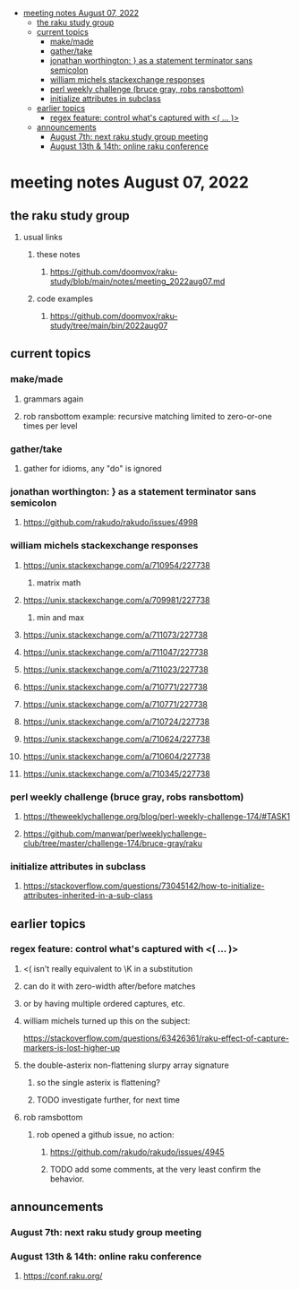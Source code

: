 - [meeting notes August 07, 2022](#org111722a)
  - [the raku study group](#org0c9027d)
  - [current topics](#org357b790)
    - [make/made](#org9c9f977)
    - [gather/take](#org9b37811)
    - [jonathan worthington: } as a statement terminator sans semicolon](#org33c23fe)
    - [william michels stackexchange responses](#org9b464ac)
    - [perl weekly challenge (bruce gray, robs ransbottom)](#org2efb967)
    - [initialize attributes in subclass](#orgdc3421d)
  - [earlier topics](#org673f977)
    - [regex feature: control what's captured with <( &#x2026; )>](#org35fae9f)
  - [announcements](#orgc9aa36b)
    - [August 7th: next raku study group meeting](#org0fabdc5)
    - [August 13th & 14th: online raku conference](#orgf688a49)


<a id="org111722a"></a>

# meeting notes August 07, 2022


<a id="org0c9027d"></a>

## the raku study group

1.  usual links

    1.  these notes
    
        1.  <https://github.com/doomvox/raku-study/blob/main/notes/meeting_2022aug07.md>
    
    2.  code examples
    
        1.  <https://github.com/doomvox/raku-study/tree/main/bin/2022aug07>


<a id="org357b790"></a>

## current topics


<a id="org9c9f977"></a>

### make/made

1.  grammars again

2.  rob ransbottom example: recursive matching limited to zero-or-one times per level


<a id="org9b37811"></a>

### gather/take

1.  gather for idioms, any "do" is ignored


<a id="org33c23fe"></a>

### jonathan worthington: } as a statement terminator sans semicolon

1.  <https://github.com/rakudo/rakudo/issues/4998>


<a id="org9b464ac"></a>

### william michels stackexchange responses

1.  <https://unix.stackexchange.com/a/710954/227738>

    1.  matrix math

2.  <https://unix.stackexchange.com/a/709981/227738>

    1.  min and max

3.  <https://unix.stackexchange.com/a/711073/227738>

4.  <https://unix.stackexchange.com/a/711047/227738>

5.  <https://unix.stackexchange.com/a/711023/227738>

6.  <https://unix.stackexchange.com/a/710771/227738>

7.  <https://unix.stackexchange.com/a/710771/227738>

8.  <https://unix.stackexchange.com/a/710724/227738>

9.  <https://unix.stackexchange.com/a/710624/227738>

10. <https://unix.stackexchange.com/a/710604/227738>

11. <https://unix.stackexchange.com/a/710345/227738>


<a id="org2efb967"></a>

### perl weekly challenge (bruce gray, robs ransbottom)

1.  <https://theweeklychallenge.org/blog/perl-weekly-challenge-174/#TASK1>

2.  <https://github.com/manwar/perlweeklychallenge-club/tree/master/challenge-174/bruce-gray/raku>


<a id="orgdc3421d"></a>

### initialize attributes in subclass

1.  <https://stackoverflow.com/questions/73045142/how-to-initialize-attributes-inherited-in-a-sub-class>


<a id="org673f977"></a>

## earlier topics


<a id="org35fae9f"></a>

### regex feature: control what's captured with <( &#x2026; )>

1.  <( isn't really equivalent to \K in a substitution

2.  can do it with zero-width after/before matches

3.  or by having multiple ordered captures, etc.

4.  william michels turned up this on the subject:

    <https://stackoverflow.com/questions/63426361/raku-effect-of-capture-markers-is-lost-higher-up>

1.  the double-asterix non-flattening slurpy array signature

    1.  so the single asterix is flattening?
    
    2.  TODO investigate further, for next time

2.  rob ramsbottom

    1.  rob opened a github issue, no action:
    
        1.  <https://github.com/rakudo/rakudo/issues/4945>
        
        2.  TODO add some comments, at the very least confirm the behavior.


<a id="orgc9aa36b"></a>

## announcements


<a id="org0fabdc5"></a>

### August 7th: next raku study group meeting


<a id="orgf688a49"></a>

### August 13th & 14th: online raku conference

1.  <https://conf.raku.org/>
